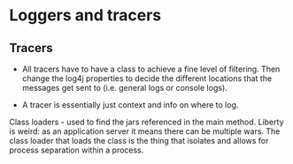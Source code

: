 # Loggers and tracers

## Tracers

* All tracers have to have a class to achieve a fine level of filtering. Then change the log4j properties to decide the different locations that the messages get sent to (i.e. general logs or console logs).

* A tracer is essentially just context and info on where to log.
















Class loaders - used to find the jars referenced in the main method. Liberty is weird: as an application server it means there can be multiple wars. The class loader that loads the class is the thing that isolates and allows for process separation within a process. 
